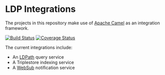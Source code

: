 # LDP Integrations

The projects in this repository make use of [Apache Camel](https://camel.apache.org) as an integration framework.

[![Build Status](https://travis-ci.com/trellis-ldp/camel-ldp-recipes.svg?branch=master)](https://travis-ci.com/trellis-ldp/camel-ldp-recipes)
[![Coverage Status](https://coveralls.io/repos/github/trellis-ldp/camel-ldp-recipes/badge.svg?branch=master)](https://coveralls.io/github/trellis-ldp/camel-ldp-recipes?branch=master)

The current integrations include:

  * An [LDPath](https://marmotta.apache.org/ldpath/) query service
  * A Triplestore indexing service
  * A [WebSub](https://www.w3.org/TR/websub/) notification service
